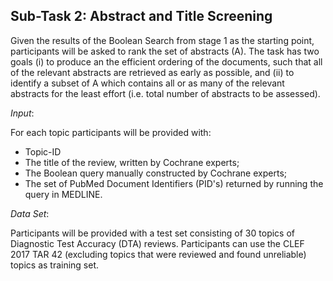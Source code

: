 ## Sub-Task 2: Abstract and Title Screening

Given the results of the Boolean Search from stage 1 as the starting point,
participants will be asked to rank the set of abstracts (A). The task has two  goals
(i)  to produce an the efficient ordering of the documents,
such that all of the relevant abstracts are retrieved as early as possible,  and
(ii) to identify a subset of  A which contains all or as many of the relevant abstracts
for the least effort (i.e. total number of abstracts to be assessed).

*Input*:

For each topic participants will be provided with:
- Topic-ID
- The title of the review, written by Cochrane experts;
- The Boolean query manually constructed by Cochrane experts;
- The set of PubMed Document Identifiers (PID's) returned by running the query in MEDLINE.

*Data Set*:

Participants will be provided with a test set consisting of 30 topics of Diagnostic Test Accuracy (DTA) reviews.
Participants can  use the CLEF 2017 TAR 42 (excluding topics that were reviewed and found unreliable) topics as training set.
